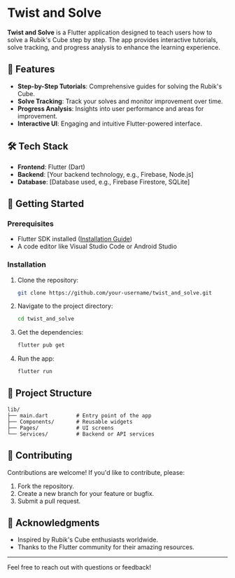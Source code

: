 # Twist and Solve

**Twist and Solve** is a Flutter application designed to teach users how to solve a Rubik's Cube step by step. The app provides interactive tutorials, solve tracking, and progress analysis to enhance the learning experience.

## 🚀 Features
- **Step-by-Step Tutorials**: Comprehensive guides for solving the Rubik's Cube.
- **Solve Tracking**: Track your solves and monitor improvement over time.
- **Progress Analysis**: Insights into user performance and areas for improvement.
- **Interactive UI**: Engaging and intuitive Flutter-powered interface.

## 🛠️ Tech Stack
- **Frontend**: Flutter (Dart)
- **Backend**: [Your backend technology, e.g., Firebase, Node.js]
- **Database**: [Database used, e.g., Firebase Firestore, SQLite]

## 🚀 Getting Started

### Prerequisites
- Flutter SDK installed ([Installation Guide](https://docs.flutter.dev/get-started/install))
- A code editor like Visual Studio Code or Android Studio

### Installation
1. Clone the repository:
   ```bash
   git clone https://github.com/your-username/twist_and_solve.git
   ```
2. Navigate to the project directory:
   ```bash
   cd twist_and_solve
   ```
3. Get the dependencies:
   ```bash
   flutter pub get
   ```
4. Run the app:
   ```bash
   flutter run
   ```

## 📂 Project Structure
```
lib/
├── main.dart         # Entry point of the app
├── Components/       # Reusable widgets
├── Pages/            # UI screens
└── Services/         # Backend or API services
```

## 🤝 Contributing
Contributions are welcome! If you'd like to contribute, please:
1. Fork the repository.
2. Create a new branch for your feature or bugfix.
3. Submit a pull request.

## 🌟 Acknowledgments
- Inspired by Rubik's Cube enthusiasts worldwide.
- Thanks to the Flutter community for their amazing resources.

---
Feel free to reach out with questions or feedback!
